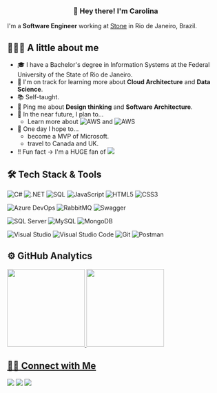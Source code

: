 <h3 align="center">
  👋 Hey there! I'm Carolina
</h3>

I'm a **Software Engineer** working at [Stone](https://www.stone.com.br/) in Rio de Janeiro, Brazil.

## 👨🏻‍💻 A little about me

- 🎓 I have a Bachelor's degree in Information Systems at the Federal University of the State of Rio de Janeiro.
- 🌱 I'm on track for learning more about **Cloud Architecture** and **Data Science**.
- 📚 Self-taught.
- 💬 Ping me about **Design thinking** and **Software Architecture**.
- 🎯 In the near future, I plan to...
  - Learn more about ![AWS](https://img.shields.io/badge/AWS-232F3E?logo=amazon-aws&logoColor=white) and ![AWS](https://img.shields.io/badge/Docker-2CA5E0?logo=docker&logoColor=white)
- 🤞 One day I hope to...
  - become a MVP of Microsoft.
  - travel to Canada and UK.
- ‼️ Fun fact -> I'm a HUGE fan of [![](https://img.shields.io/badge/Counter%20Strike-000000?logo=counter-strike&logoColor=white)](https://steamcommunity.com/id/c4rolfantini/)

## 🛠 Tech Stack & Tools

![C#](https://img.shields.io/badge/C%23-8A2BE2.svg?logo=c-sharp)
![.NET](https://img.shields.io/badge/.NET-5C2D91?logo=.net)
![SQL](https://img.shields.io/badge/SQL-%23025E8C.svg?logo=amazon-dynamodb)
![JavaScript](https://img.shields.io/badge/JavaScript-F7DF1E.svg?logo=javascript&logoColor=black)
![HTML5](https://img.shields.io/badge/HTML-E34F26.svg?logo=html5&logoColor=white)
![CSS3](https://img.shields.io/badge/CSS-1572B6.svg?logo=css3)

![Azure DevOps](https://img.shields.io/badge/Azure_DevOps-0078D7?logo=azure-devops&logoColor=white)
![RabbitMQ](https://img.shields.io/badge/RabbitMQ-FF6600?logo=RabbitMQ&logoColor=white)
![Swagger](https://img.shields.io/badge/Swagger-85EA2D?logo=Swagger&logoColor=white)

![SQL Server](https://img.shields.io/badge/SQL%20Server-FFFFFF?logo=microsoft-sql-server&logoColor=black)
![MySQL](https://img.shields.io/badge/MySQL-4479A1?logo=mysql&logoColor=white)
![MongoDB](https://img.shields.io/badge/MongoDB-4EA94B?logo=mongodb&logoColor=white)

![Visual Studio](https://img.shields.io/badge/Visual_Studio-5C2D91?logo=visual%20studio&logoColor=white)
![Visual Studio Code](https://img.shields.io/badge/Visual_Studio_Code-0078D4?logo=visual%20studio%20code&logoColor=white)
![Git](https://img.shields.io/badge/Git-E44C30?&logo=git&logoColor=white)
![Postman](https://img.shields.io/badge/Postman-FF6C37?logo=postman&logoColor=white)

## ⚙️ GitHub Analytics

<div>
 <a href="https://github.com/CarolFantini">
 <img height="180em" src="https://github-readme-stats.vercel.app/api?username=CarolFantini&show_icons=true&theme=vision-friendly-dark&include_all_commits=true&count_private=true&cache_seconds=1800&locale=en"/>
 <img height="180em" src="https://github-readme-stats.vercel.app/api/top-langs/?username=CarolFantini&layout=compact&langs_count=6&theme=vision-friendly-dark&cache_seconds=1800&locale=en"/>
</div>
  
## 🤝🏻 Connect with Me

[![](https://img.shields.io/badge/Twitter-1DA1F2?logo=twitter&logoColor=white)](https://twitter.com/c4rolfantini)
[![](https://img.shields.io/badge/Instagram-E4405F?logo=instagram&logoColor=white)](https://www.instagram.com/c4rolfantini/)
[![](https://img.shields.io/badge/LinkedIn-0077B5?logo=linkedin&logoColor=white)](https://www.linkedin.com/in/carolfantini/)
